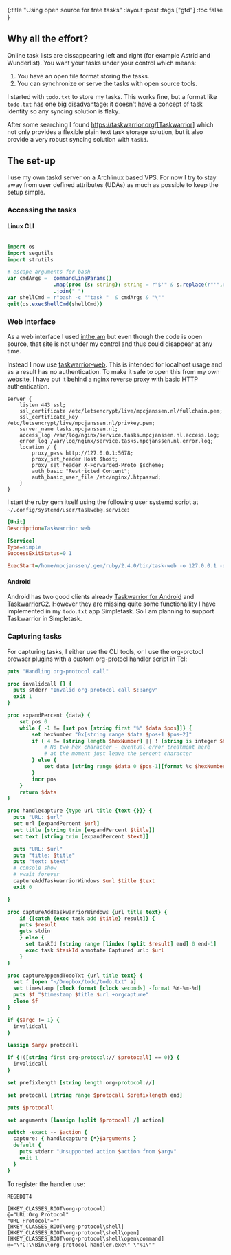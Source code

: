 {:title "Using open source for free tasks"
 :layout :post
 :tags  ["gtd"]
 :toc false
}

## Why all the effort?

Online task lists are dissappearing left and right (for example Astrid
and Wunderlist). You want your tasks under your control which means:

1.  You have an open file format storing the tasks.
2.  You can synchronize or serve the tasks with open source tools.

I started with `todo.txt` to store my tasks. This works fine, but a
format like `todo.txt` has one big disadvantage: it doesn't have a
concept of task identity so any syncing solution is flaky.

After some searching I found https://taskwarrior.org/[Taskwarrior]
which not only provides a flexible plain text task storage solution, but
it also provide a very robust syncing solution with `taskd`.

## The set-up

I use my own taskd server on a Archlinux based VPS. For now I try to
stay away from user defined attributes (UDAs) as much as possible to
keep the setup simple.

### Accessing the tasks

#### Linux CLI

``` nim

import os
import sequtils
import strutils

# escape arguments for bash
var cmdArgs =  commandLineParams()
               .map(proc (s: string): string = r"$'" & s.replace(r"'",r"\'") & "'")
               .join(" ")
var shellCmd = r"bash -c ""task "  & cmdArgs & "\""
quit(os.execShellCmd(shellCmd))

```

### Web interface

As a web interface I used [inthe.am](http://inthe.am) but even though
the code is open source, that site is not under my control and thus
could disappear at any time.

Instead I now use
[taskwarrior-web](https://github.com/theunraveler/taskwarrior-web). This
is intended for localhost usage and as a result has no authentication.
To make it safe to open this from my own website, I have put it behind a
nginx reverse proxy with basic HTTP authentication.

``` nginx
server {
    listen 443 ssl;
    ssl_certificate /etc/letsencrypt/live/mpcjanssen.nl/fullchain.pem;
    ssl_certificate_key /etc/letsencrypt/live/mpcjanssen.nl/privkey.pem;
    server_name tasks.mpcjanssen.nl;
    access_log /var/log/nginx/service.tasks.mpcjanssen.nl.access.log;
    error_log /var/log/nginx/service.tasks.mpcjanssen.nl.error.log;
    location / {
        proxy_pass http://127.0.0.1:5678;
        proxy_set_header Host $host;
        proxy_set_header X-Forwarded-Proto $scheme;
        auth_basic "Restricted Content";
        auth_basic_user_file /etc/nginx/.htpasswd;
    }
}
````

I start the ruby gem itself using the following user systemd script at
`~/.config/systemd/user/taskweb@.service`:

``` ini
[Unit]
Description=Taskwarrior web

[Service]
Type=simple
SuccessExitStatus=0 1

ExecStart=/home/mpcjanssen/.gem/ruby/2.4.0/bin/task-web -o 127.0.0.1 -d -F
```

#### Android

Android has two good clients already [Taskwarrior for
Android](https://play.google.com/store/apps/details?id=kvj.taskw&hl=en)
and
[TaskwarriorC2](https://play.google.com/store/apps/details?id=com.taskwc2&hl=en).
However they are missing quite some functionallity I have implemented in
my `todo.txt` app Simpletask. So I am planning to support Taskwarrior in
Simpletask.

### Capturing tasks

For capturing tasks, I either use the CLI tools, or I use the
org-protocl browser plugins with a custom org-protocl handler script in
Tcl:

``` tcl
puts "Handling org-protocol call"

proc invalidcall {} {
  puts stderr "Invalid org-protocol call $::argv"
  exit 1
}

proc expandPercent {data} {
    set pos 0
    while { -1 != [set pos [string first "%" $data $pos]]} {
        set hexNumber "0x[string range $data $pos+1 $pos+2]"
        if { 4 != [string length $hexNumber] || ! [string is integer $hexNumber] } {
            # No two hex character - eventual error treatment here
            # at the moment just leave the percent character
        } else {
            set data [string range $data 0 $pos-1][format %c $hexNumber][string range $data $pos+3 end]
        }
        incr pos
    }
    return $data
}

proc handlecapture {type url title {text {}}} {
  puts "URL: $url"
  set url [expandPercent $url]
  set title [string trim [expandPercent $title]]
  set text [string trim [expandPercent $text]]

  puts "URL: $url"
  puts "title: $title"
  puts "text: $text"
  # console show
  # vwait forever
  captureAddTaskwarriorWindows $url $title $text
  exit 0

}

proc captureAddTaskwarriorWindows {url title text} {
    if {[catch {exec task add $title} result]} {
    puts $result
    gets stdin
    } else {
      set taskId [string range [lindex [split $result] end] 0 end-1]
      exec task $taskId annotate Captured url: $url
    }
}

proc captureAppendTodoTxt {url title text} {
  set f [open "~/Dropbox/todo/todo.txt" a]
  set timestamp [clock format [clock seconds] -format %Y-%m-%d]
  puts $f "$timestamp $title $url +orgcapture"
  close $f
}

if {$argc != 1} {
  invalidcall
}

lassign $argv protocall

if {!([string first org-protocol:// $protocall] == 0)} {
  invalidcall
}

set prefixlength [string length org-protocol://]

set protocall [string range $protocall $prefixlength end]

puts $protocall

set arguments [lassign [split $protocall /] action]

switch -exact -- $action {
  capture: { handlecapture {*}$arguments } 
  default { 
    puts stderr "Unsupported action $action from $argv"
    exit 1
  }
}

```

To register the handler use:

``` reg
REGEDIT4

[HKEY_CLASSES_ROOT\org-protocol]
@="URL:Org Protocol"
"URL Protocol"=""
[HKEY_CLASSES_ROOT\org-protocol\shell]
[HKEY_CLASSES_ROOT\org-protocol\shell\open]
[HKEY_CLASSES_ROOT\org-protocol\shell\open\command]
@="\"C:\\Bin\\org-protocol-handler.exe\" \"%1\""
```

